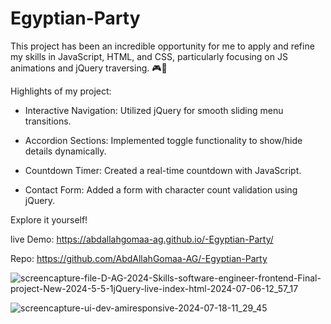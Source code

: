 # Egyptian-Party

This project has been an incredible opportunity for me to apply and refine my skills in JavaScript, HTML, and CSS, particularly focusing on JS animations and jQuery traversing. 🎮🎉

Highlights of my project:

- Interactive Navigation: Utilized jQuery for smooth sliding menu transitions.
  
- Accordion Sections: Implemented toggle functionality to show/hide details dynamically.
  
- Countdown Timer: Created a real-time countdown with JavaScript.
  
- Contact Form: Added a form with character count validation using jQuery.

Explore it yourself!

live Demo: https://abdallahgomaa-ag.github.io/-Egyptian-Party/

Repo: https://github.com/AbdAllahGomaa-AG/-Egyptian-Party

![screencapture-file-D-AG-2024-Skills-software-engineer-frontend-Final-project-New-2024-5-5-1jQuery-live-index-html-2024-07-06-12_57_17](https://github.com/AbdAllahGomaa-AG/-Egyptian-Party/assets/73030608/3ee4ea3c-e252-4b13-9cb1-12694b2b75a5)

![screencapture-ui-dev-amiresponsive-2024-07-18-11_29_45](https://github.com/user-attachments/assets/a4802abc-3723-42ab-bbae-28c589963c77)

